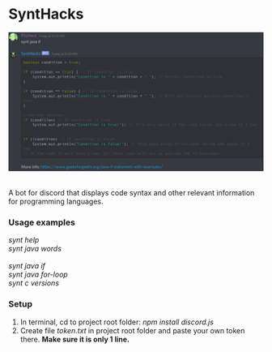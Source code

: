 # SyntHacks
<p align="center">
	<img src="readme.png"></p><br />
A bot for discord that displays code syntax and other relevant information for programming languages.

### Usage examples
*synt help*<br />
*synt java words*<br /><br />
*synt java if*<br />
*synt java for-loop*<br />
*synt c versions*

### Setup
  1. In terminal, cd to project root folder: *npm install discord.js*<br />
  2. Create file *token.txt* in project root folder and paste your own token there. <b>Make sure it is only 1 line.</b>
